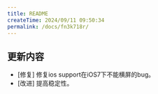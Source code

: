 ```yaml
---
title: README
createTime: 2024/09/11 09:50:34
permalink: /docs/fn3k718r/
---
```

## 更新内容

* [修复] 修复ios support在iOS7下不能横屏的bug。
* [改进] 提高稳定性。